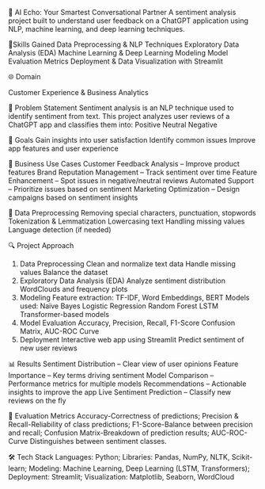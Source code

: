 🤖 AI Echo: Your Smartest Conversational Partner
A sentiment analysis project built to understand user feedback on a ChatGPT application using NLP, machine learning, and deep learning techniques.

🧠Skills Gained
Data Preprocessing & NLP Techniques
Exploratory Data Analysis (EDA)
Machine Learning & Deep Learning Modeling
Model Evaluation Metrics
Deployment & Data Visualization with Streamlit

🌐 Domain

Customer Experience & Business Analytics

📌 Problem Statement
Sentiment analysis is an NLP technique used to identify sentiment from text.
This project analyzes user reviews of a ChatGPT app and classifies them into:
Positive
Neutral
Negative

🎯 Goals
Gain insights into user satisfaction
Identify common issues
Improve app features and user experience

💼 Business Use Cases
Customer Feedback Analysis – Improve product features
Brand Reputation Management – Track sentiment over time
Feature Enhancement – Spot issues in negative/neutral reviews
Automated Support – Prioritize issues based on sentiment
Marketing Optimization – Design campaigns based on sentiment insights

🧹 Data Preprocessing
Removing special characters, punctuation, stopwords
Tokenization & Lemmatization
Lowercasing text
Handling missing values
Language detection (if needed)

🔍 Project Approach
1. Data Preprocessing
Clean and normalize text data
Handle missing values
Balance the dataset
2. Exploratory Data Analysis (EDA)
Analyze sentiment distribution
WordClouds and frequency plots
3. Modeling
Feature extraction: TF-IDF, Word Embeddings, BERT
Models used:
Naïve Bayes
Logistic Regression
Random Forest
LSTM
Transformer-based models
4. Model Evaluation
Accuracy, Precision, Recall, F1-Score
Confusion Matrix, AUC-ROC Curve
5. Deployment
Interactive web app using Streamlit
Predict sentiment of new user reviews

📊 Results
Sentiment Distribution – Clear view of user opinions
Feature Importance – Key terms driving sentiment
Model Comparison – Performance metrics for multiple models
Recommendations – Actionable insights to improve the app
Live Sentiment Prediction – Classify new reviews on the fly

🧪 Evaluation Metrics
Accuracy-Correctness of predictions;
Precision & Recall-Reliability of class predictions;
F1-Score-Balance between precision and recall;
Confusion Matrix-Breakdown of prediction results;
AUC-ROC-Curve	Distinguishes between sentiment classes.

🛠️ Tech Stack
Languages: Python;
Libraries: Pandas, NumPy, NLTK, Scikit-learn;
Modeling: Machine Learning, Deep Learning (LSTM, Transformers);
Deployment: Streamlit;
Visualization: Matplotlib, Seaborn, WordCloud
